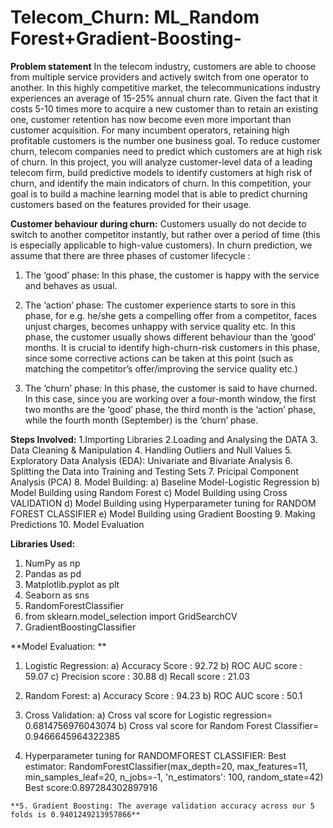 # Telecom_Churn: ML_Random Forest+Gradient-Boosting-
**Problem statement**
In the telecom industry, customers are able to choose from multiple service providers and actively switch from one operator to another. In this highly competitive market, the telecommunications industry experiences an average of 15-25% annual churn rate. Given the fact that it costs 5-10 times more to acquire a new customer than to retain an existing one, customer retention has now become even more important than customer acquisition.  For many incumbent operators, retaining high profitable customers is the number one business goal. To reduce customer churn, telecom companies need to predict which customers are at high risk of churn. In this project, you will analyze customer-level data of a leading telecom firm, build predictive models to identify customers at high risk of churn, and identify the main indicators of churn.  In this competition, your goal is to build a machine learning model that is able to predict churning customers based on the features provided for their usage.  

**Customer behaviour during churn:**
Customers usually do not decide to switch to another competitor instantly, but rather over a period of time (this is especially applicable to high-value customers). In churn prediction, we assume that there are three phases of customer lifecycle :

1. The ‘good’ phase: In this phase, the customer is happy with the service and behaves as usual.

2. The ‘action’ phase: The customer experience starts to sore in this phase, for e.g. he/she gets a compelling offer from a competitor, faces unjust charges, becomes unhappy with service quality etc. In this phase, the customer usually shows different behaviour than the ‘good’ months. It is crucial to identify high-churn-risk customers in this phase, since some corrective actions can be taken at this point (such as matching the competitor’s offer/improving the service quality etc.)

3. The ‘churn’ phase: In this phase, the customer is said to have churned. In this case, since you are working over a four-month window, the first two months are the ‘good’ phase, the third month is the ‘action’ phase, while the fourth month (September) is the ‘churn’ phase.

**Steps Involved:**
1.Importing Libraries
2.Loading and Analysing the DATA
3. Data Cleaning & Manipulation
4. Handling Outliers and Null Values
5. Exploratory Data Analysis (EDA): Univariate and Bivariate Analysis 
6. Splitting the Data into Training and Testing Sets
7. Pricipal Component Analysis (PCA)
8. Model Building: 
 a)  Baseline Model-Logistic Regression
 b) Model Building using Random Forest
 c) Model Building using Cross VALIDATION
 d) Model Building using Hyperparameter tuning for RANDOM FOREST CLASSIFIER
 e) Model Building using Gradient Boosting
9. Making Predictions
10. Model Evaluation

**Libraries Used:**
1. NumPy as np
2. Pandas as pd
3. Matplotlib.pyplot as plt
4. Seaborn as sns
5. RandomForestClassifier
6. from sklearn.model_selection import GridSearchCV
7. GradientBoostingClassifier 
 
**Model Evaluation: **

1. Logistic Regression:
    a) Accuracy Score :  92.72
    b) ROC AUC score :  59.07
    c) Precision score :  30.88
    d) Recall score :  21.03
    
 2. Random Forest:
    a) Accuracy Score :  94.23
    b) ROC AUC score :  50.1
     
 3. Cross Validation: 
    a) Cross val score for Logistic regression= 0.6814756976043074
    b) Cross val score for Random Forest Classifier= 0.9466645964322385
    
  4. Hyperparameter tuning for RANDOMFOREST CLASSIFIER:
     Best estimator:
     RandomForestClassifier(max_depth=20, max_features=11, min_samples_leaf=20,
                       n_jobs=-1, 'n_estimators': 100, random_state=42)
     Best score:0.897284302897916
     
    **5. Gradient Boosting: The average validation accuracy across our 5 folds is 0.9401249213957866**
  

